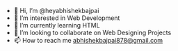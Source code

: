 - 👋 Hi, I’m @heyabhishekbajpai
- 👀 I’m interested in Web Development
- 🌱 I’m currently learning HTML
- 💞️ I’m looking to collaborate on Web Designing Projects
- 📫 How to reach me abhishekbajpai878@gmail.com

